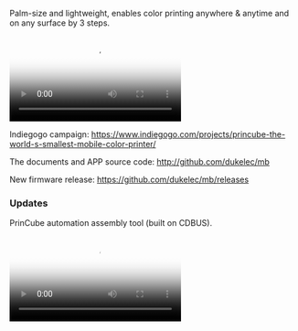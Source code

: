 Palm-size and lightweight, enables color printing anywhere & anytime and on any surface by 3 steps.

<p>
  <div class="embed-responsive embed-responsive-16by9">
    <video class="embed-responsive-item" controls poster="mb.jpg">
      <source src="mb.mp4" type="video/mp4">
    </video>
  </div>
</p>

Indiegogo campaign: https://www.indiegogo.com/projects/princube-the-world-s-smallest-mobile-color-printer/

The documents and APP source code: http://github.com/dukelec/mb

New firmware release: https://github.com/dukelec/mb/releases

### Updates
<p>
  PrinCube automation assembly tool (built on CDBUS).
  <div class="embed-responsive embed-responsive-16by9">
    <video class="embed-responsive-item" controls poster="assembly-tool.jpg">
      <source src="assembly-tool.mp4" type="video/mp4">
    </video>
  </div>
</p>
